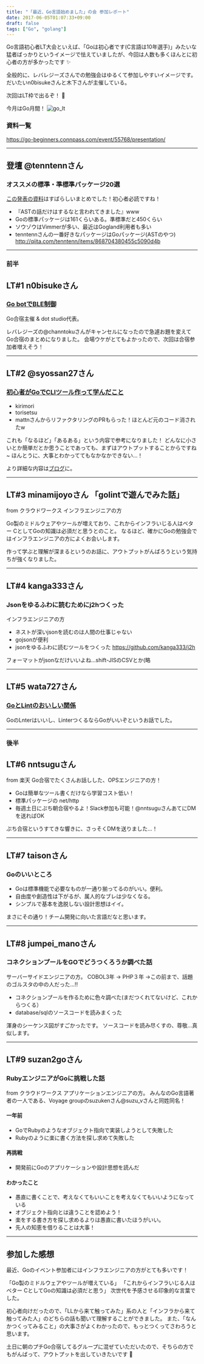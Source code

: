 ```yaml
---
title: "「最近、Go言語始めました」の会 参加レポート"
date: 2017-06-05T01:07:33+09:00
draft: false
tags: ["Go", "golang"]
---
```


Go言語初心者LT大会といえば、「Goは初心者です(C言語は10年選手)」みたいな猛者ばっかりというイメージで怯えていましたが、今回は人数も多くほんとに初心者の方が多かったです ✨

全般的に、レバレジーズさんでの勉強会はゆるくて参加しやすいイメージです。
だいたいn0bisukeさんと木下さんが主催している。

次回はLT枠で出るぞ！ 🙌

今月はGo月間！
![go_lt](/images/articles/golt.png)

### 資料一覧
https://go-beginners.connpass.com/event/55768/presentation/

***

## 登壇 @tenntennさん 
### オススメの標準・準標準パッケージ20選

[この発表の資料](https://www.slideshare.net/takuyaueda967/20-76651772)はすばらしいまとめでした！初心者必読ですね！

* 『ASTの話だけはするなと言われてきました』www
* Goの標準パッケージは161くらいある。準標準だと450くらい
* ソウゾウはVimmerが多い、最近はGogland利用者も多い
* tenntennさんの一番好きなパッケージはGoパッケージ(ASTのやつ)
http://qiita.com/tenntenn/items/868704380455c5090d4b

***

### 前半
## LT#1 n0bisukeさん
### [Go botでBLE制御](https://speakerdeck.com/n0bisuke/gobotdeblezhi-yu-sitemitayo-number-golangjp)

Go合宿主催 & dot studio代表。

レバレジーズの@channtokuさんがキャンセルになったので急遽お題を変えてGo合宿のまとめになりました。
会場ウケがとてもよかったので、次回は合宿参加者増えそう！

***

## LT#2 @syossan27さん　
### [初心者がGoでCLIツール作って学んだこと](https://www.slideshare.net/shotainoue9212/gocli)

* kirimori
* torisetsu
* mattnさんからリファクタリングのPRもらった！ほとんど元のコード消されたw

これも「なるほど」「あるある」という内容で参考になりました！
どんなに小さいとか簡単だとか思うことであっても、まずはアウトプットすることからですね~
ほんとうに、大事とわかっててもなかなかできない...！

より詳細な内容は[ブログ](http://syossan.hateblo.jp/entry/2017/01/23/215410)に。

***

## LT#3 minamijoyoさん 「golintで遊んでみた話」

from クラウドワークス
インフラエンジニアの方

Go製のミドルウェアやツールが増えており、これからインフラいじる人はベター CとしてGoの知識は必須だと思うとのこと。
なるほど、確かにGoの勉強会ではインフラエンジニアの方によくお会いします。

作って学ぶと理解が深まるというのお話に、アウトプットがんばろうという気持ちが強くなりました。

***

## LT#4 kanga333さん
### Jsonをゆるふわに読むためにj2hつくった
インフラエンジニアの方

* ネストが深いjsonを読むのは人間の仕事じゃない
* gojsonが便利
* jsonをゆるふわに読むツールをつくった
https://github.com/kanga333/j2h

フォーマットがjsonなだけいいよね...shift-JISのCSVとか(略
***

## LT#5 wata727さん
### [GoとLintのおいしい関係](https://wata727.github.io/slides/go-beginners-lt_2/#/)
GoのLnterはいいし、LinterつくるならGoがいいぞというお話でした。

***

### 後半
## LT#6 nntsuguさん
from 楽天
Go合宿でたくさんお話しした、OPSエンジニアの方！

* Goは簡単なツール書くだけなら学習コスト低い！
* 標準パッケージの net/http
* 毎週土日にぷち朝合宿やるよ！Slack参加も可能！@nntsuguさんあてにDMを送ればOK

ぷち合宿というすてきな響きに、さっそくDMを送りました...！

***

## LT#7 taisonさん
### Goのいいところ

* Goは標準機能で必要なものが一通り揃ってるのがいい。便利。
* 自由度や創造性は下がるが、属人的なブレは少なくなる。
* シンプルで基本を逸脱しない設計思想はイイ。

まさにその通り！チーム開発に向いた言語だなと思います。

***

## LT#8 jumpei_manoさん
### コネクションプールをGOでどうつくろうか調べた話
サーバーサイドエンジニアの方。
COBOL3年 -> PHP３年 ->この前まで、話題のゴルスタの中の人だった...!!

* コネクションプールを作るために色々調べた(まだつくれてないけど、これからつくる）
* database/sqlのソースコードを読みまくった

渾身のシーケンス図がすごかったです。
ソースコードを読み尽くすの、尊敬...真似します。

***

## LT#9 suzan2goさん
### RubyエンジニアがGoに挑戦した話
from クラウドワークス
アプリケーションエンジニアの方。
みんなのGo言語著者の一人である、Voyage groupのsuzukenさん@suzu_vさんと同姓同名！

#### 一年前
* GoでRubyのようなオブジェクト指向で実装しようとして失敗した
* Rubyのように楽に書く方法を探し求めて失敗した

#### 再挑戦
* 開発前にGoのアプリケーションや設計思想を読んだ

#### わかったこと
* 愚直に書くことで、考えなくてもいいことを考えなくてもいいようになっている
* オブジェクト指向とは違うことを認めよう！
* 楽をする書き方を探し求めるよりは愚直に書いたほうがいい。
* 先人の知恵を借りることは大事！

***

## 参加した感想
最近、Goのイベント参加者にはインフラエンジニアの方がとても多いです！

「Go製のミドルウェアやツールが増えている」
「これからインフラいじる人はベター CとしてGoの知識は必須だと思う」
次世代を予感させる印象的な言葉でした。


初心者向けだったので、「LLから来て触ってみた」系の人と「インフラから来て触ってみた人」のどちらの話も聞いて理解することができました。
また、「なんかつくってみること」の大事さがよくわかったので、もっとつくってさわろうと思います。

土日に朝のプチGo合宿してるグループに混ぜていただいたので、そちらの方でもがんばって、アウトプットを出していきたいです 💪

